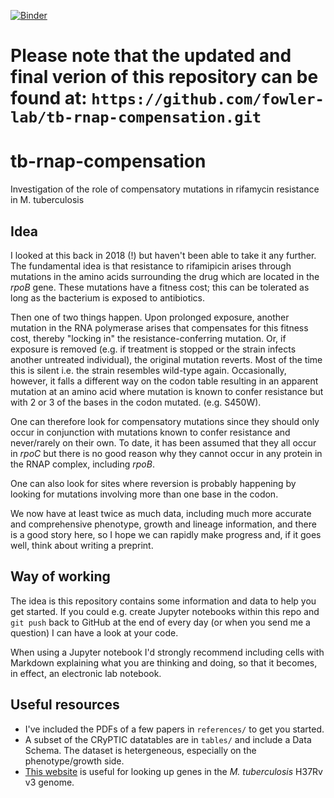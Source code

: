 [![Binder](https://mybinder.org/badge_logo.svg)](https://mybinder.org/v2/gh/viktoria023/tb-rnap-compensation.git/HEAD)

# Please note that the updated and final verion of this repository can be found at: `https://github.com/fowler-lab/tb-rnap-compensation.git`

# tb-rnap-compensation
Investigation of the role of compensatory mutations in rifamycin resistance in M. tuberculosis

## Idea

I looked at this back in 2018 (!) but haven't been able to take it any further. The fundamental idea is that resistance to rifamipicin arises through mutations in the amino acids surrounding the drug which are located in the *rpoB* gene. These mutations have a fitness cost; this can be tolerated as long as the bacterium is exposed to antibiotics.

Then one of two things happen. Upon prolonged exposure, another mutation in the RNA polymerase arises that compensates for this fitness cost, thereby "locking in" the resistance-conferring mutation. Or, if exposure is removed (e.g. if treatment is stopped or the strain infects another untreated individual), the original mutation reverts. Most of the time this is silent i.e. the strain resembles wild-type again. Occasionally, however, it falls a different way on the codon table resulting in an apparent mutation at an amino acid where mutation is known to confer resistance but with 2 or 3 of the bases in the codon mutated. (e.g. S450W).

One can therefore look for compensatory mutations since they should only occur in conjunction with mutations known to confer resistance and never/rarely on their own. To date, it has been assumed that they all occur in *rpoC* but there is no good reason why they cannot occur in any protein in the RNAP complex, including *rpoB*.

One can also look for sites where reversion is probably happening by looking for mutations involving more than one base in the codon.

We now have at least twice as much data, including much more accurate and comprehensive phenotype, growth and lineage information, and there is a good story here, so I hope we can rapidly make progress and, if it goes well, think about writing a preprint.

## Way of working

The idea is this repository contains some information and data to help you get started. If you could e.g. create Jupyter notebooks within this repo and `git push` back to GitHub at the end of every day (or when you send me a question) I can have a look at your code.

When using a Jupyter notebook I'd strongly recommend including cells with Markdown explaining what you are thinking and doing, so that it becomes, in effect, an electronic lab notebook.

## Useful resources

* I've included the PDFs of a few papers in `references/` to get you started.
* A subset of the CRyPTIC datatables are in `tables/` and include a Data Schema. The dataset is hetergeneous, especially on the phenotype/growth side.
* [This website](https://mycobrowser.epfl.ch/) is useful for looking up genes in the *M. tuberculosis* H37Rv v3 genome.
